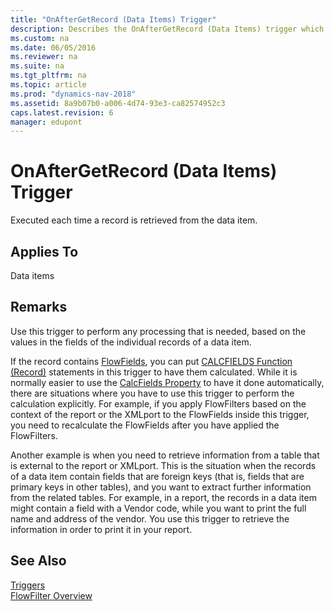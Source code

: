```yaml
---
title: "OnAfterGetRecord (Data Items) Trigger"
description: Describes the OnAfterGetRecord (Data Items) trigger which is executed each time a record is retrieved from the data item.
ms.custom: na
ms.date: 06/05/2016
ms.reviewer: na
ms.suite: na
ms.tgt_pltfrm: na
ms.topic: article
ms.prod: "dynamics-nav-2018"
ms.assetid: 8a9b07b0-a006-4d74-93e3-ca82574952c3
caps.latest.revision: 6
manager: edupont
---
```

# OnAfterGetRecord (Data Items) Trigger
Executed each time a record is retrieved from the data item.  
  
## Applies To  
 Data items  
  
## Remarks  
 Use this trigger to perform any processing that is needed, based on the values in the fields of the individual records of a data item.  
  
 If the record contains [FlowFields](FlowFields.md), you can put [CALCFIELDS Function \(Record\)](CALCFIELDS-Function--Record-.md) statements in this trigger to have them calculated. While it is normally easier to use the [CalcFields Property](CalcFields-Property.md) to have it done automatically, there are situations where you have to use this trigger to perform the calculation explicitly. For example, if you apply FlowFilters based on the context of the report or the XMLport to the FlowFields inside this trigger, you need to recalculate the FlowFields after you have applied the FlowFilters.  
  
 Another example is when you need to retrieve information from a table that is external to the report or XMLport. This is the situation when the records of a data item contain fields that are foreign keys \(that is, fields that are primary keys in other tables\), and you want to extract further information from the related tables. For example, in a report, the records in a data item might contain a field with a Vendor code, while you want to print the full name and address of the vendor. You use this trigger to retrieve the information in order to print it in your report.  
  
## See Also  
 [Triggers](Triggers.md)   
 [FlowFilter Overview](FlowFilter-Overview.md)